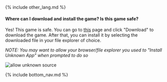 {% include other_lang.md %}

#### Where can I download and install the game? Is this game safe?

Yes! This game is safe. You can go to [this](https://osudroid.moe/) page and click "Download" to download the game. After that, you can install it by selecting the downloaded file in your file explorer of choice.

*NOTE: You may want to allow your browser/file explorer you used to "Install Unknown App" when prompted to do so*

![allow unknown source]({{site.baseurl}}/assets/images/image-7.png)

<!-- Don't touch this part thank you -->
{% include bottom_nav.md %}
